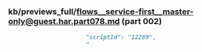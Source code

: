 ### kb/previews_full/flows__service-first__master-only@guest.har.part078.md (part 002)

```md
                      "scriptId": "12289",
                      "
```

```
